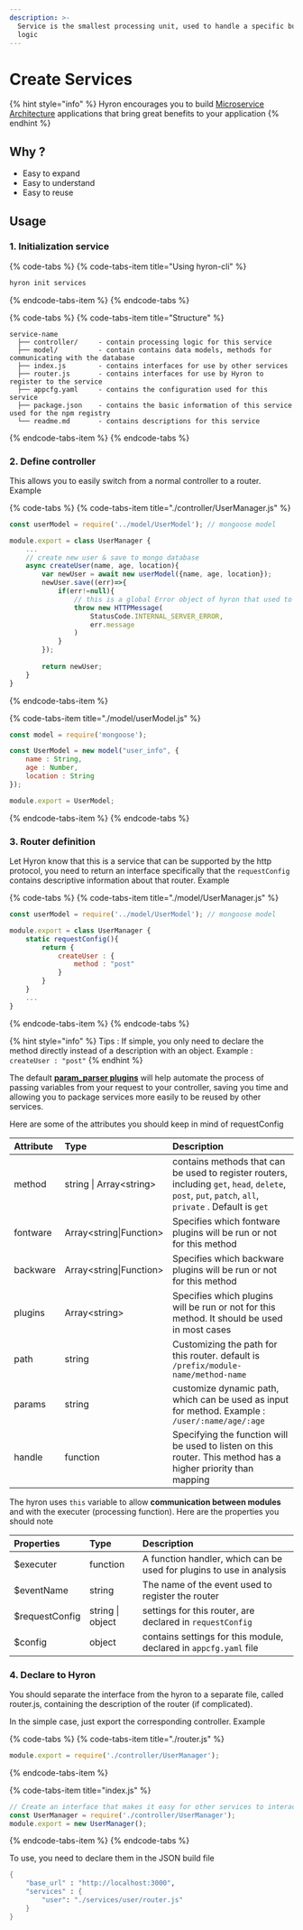 ```yaml
---
description: >-
  Service is the smallest processing unit, used to handle a specific business
  logic
---
```


# Create Services

{% hint style="info" %}
Hyron encourages you to build [Microservice Architecture](https://microservices.io/) applications that bring great benefits to your application
{% endhint %}

## Why ?

* Easy to expand
* Easy to understand
* Easy to reuse

## Usage

### 1. Initialization service

{% code-tabs %}
{% code-tabs-item title="Using hyron-cli" %}
```bash
hyron init services
```
{% endcode-tabs-item %}
{% endcode-tabs %}

{% code-tabs %}
{% code-tabs-item title="Structure" %}
```text
service-name
  ├── controller/     - contain processing logic for this service
  ├── model/          - contain contains data models, methods for communicating with the database
  ├── index.js        - contains interfaces for use by other services
  ├── router.js       - contains interfaces for use by Hyron to register to the service
  ├── appcfg.yaml     - contains the configuration used for this service
  ├── package.json    - contains the basic information of this service used for the npm registry
  └── readme.md       - contains descriptions for this service
```
{% endcode-tabs-item %}
{% endcode-tabs %}

### 2. Define controller

This allows you to easily switch from a normal controller to a router. Example

{% code-tabs %}
{% code-tabs-item title="./controller/UserManager.js" %}
```javascript
const userModel = require('../model/UserModel'); // mongoose model

module.export = class UserManager {
    ...
    // create new user & save to mongo database
    async createUser(name, age, location){
        var newUser = await new userModel({name, age, location});
        newUser.save((err)=>{
            if(err!=null){
                // this is a global Error object of hyron that used to break flow to return to client a message with a status code
                throw new HTTPMessage(
                    StatusCode.INTERNAL_SERVER_ERROR,
                    err.message
                )
            }
        });
        
        return newUser;
    }
}

```
{% endcode-tabs-item %}

{% code-tabs-item title="./model/userModel.js" %}
```javascript
const model = require('mongoose');

const UserModel = new model("user_info", {
    name : String,
    age : Number,
    location : String
});

module.export = UserModel;
```
{% endcode-tabs-item %}
{% endcode-tabs %}

### 3. Router definition

Let Hyron know that this is a service that can be supported by the http protocol, you need to return an interface specifically that the `requestConfig` contains descriptive information about that router. Example

{% code-tabs %}
{% code-tabs-item title="./model/UserManager.js" %}
```javascript
const userModel = require('../model/UserModel'); // mongoose model

module.export = class UserManager {
    static requestConfig(){
        return {
            createUser : {
                method : "post"
            }
        }
    }
    ...
}
```
{% endcode-tabs-item %}
{% endcode-tabs %}

{% hint style="info" %}
Tips : If simple, you only need to declare the method directly instead of a description with an object. Example : `createUser : "post"`
{% endhint %}

The default [**param\_parser plugins**](ecosystem/plugins/param_parser.md) will help automate the process of passing variables from your request to your controller, saving you time and allowing you to package services more easily to be reused by other services.

Here are some of the attributes you should keep in mind of requestConfig

| Attribute | Type | Description |
| :--- | :--- | :--- |
| method | string \| Array&lt;string&gt; | contains methods that can be used to register routers, including `get`, `head`, `delete`, `post`, `put`, `patch`, `all`, `private` . Default is `get` |
| fontware | Array&lt;string\|Function&gt; | Specifies which fontware plugins will be run or not for this method |
| backware | Array&lt;string\|Function&gt; | Specifies which backware plugins will be run or not for this method |
| plugins | Array&lt;string&gt; | Specifies which plugins will be run or not for this method. It should be used in most cases |
| path | string | Customizing the path for this router. default is `/prefix/module-name/method-name` |
| params | string | customize dynamic path, which can be used as input for method. Example : `/user/:name/age/:age` |
| handle | function | Specifying the function will be used to listen on this router. This method has a higher priority than mapping |

The hyron uses `this` variable to allow **communication between modules** and with the executer \(processing function\). Here are the properties you should note

| Properties | Type | Description |
| :--- | :--- | :--- |
| $executer | function | A function handler, which can be used for plugins to use in analysis |
| $eventName | string | The name of the event used to register the router |
| $requestConfig | string \| object | settings for this router, are declared in `requestConfig` |
| $config | object | contains settings for this module, declared in `appcfg.yaml` file |

### 4. Declare to Hyron

You should separate the interface from the hyron to a separate file, called router.js, containing the description of the router \(if complicated\).

In the simple case, just export the corresponding controller. Example

{% code-tabs %}
{% code-tabs-item title="./router.js" %}
```javascript
module.export = require('./controller/UserManager');
```
{% endcode-tabs-item %}

{% code-tabs-item title="index.js" %}
```javascript
// Create an interface that makes it easy for other services to interact
const UserManager = require('./controller/UserManager');
module.export = new UserManager();
```
{% endcode-tabs-item %}
{% endcode-tabs %}

To use, you need to declare them in the JSON build file

```scheme
{
    "base_url" : "http://localhost:3000",
    "services" : {
        "user": "./services/user/router.js"
    }
}
```





